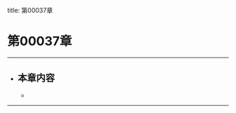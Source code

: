 title: 第00037章
# 第00037章
-------------------------------------------------
- 本章内容
    - 
    - 
-------------------------------------------------

